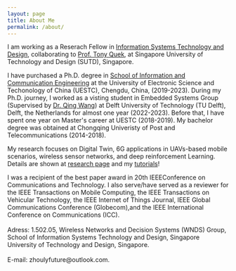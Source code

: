 ```yaml
---
layout: page
title: About Me
permalink: /about/
---
```


<p>
  I am working as a Reserach Fellow in <a href="https://istd.sutd.edu.sg/" target="_self"> Information Systems Technology and Design</a>, collaborating to <a href="https://people.sutd.edu.sg/~tonyquek/" target="_self"> Prof. Tony Quek</a>, at Singapore University of Technology and Design (SUTD), Singapore.
  </p><p>
  I have purchased a Ph.D. degree in <a href="https://www.sice.uestc.edu.cn/" target="_self"> School of Information and Communication Engineering</a> at the University of Electronic Science and Techonology of China (UESTC), Chengdu, 
  China, (2019-2023). During my Ph.D. journey, I worked as a visting student in Embedded Systems Group (Supervised by <a href="https://www.st.ewi.tudelft.nl/qing/" target="_self"> Dr. Qing Wang</a>) at Delft University of Technology (TU Delft), Delft, the Netherlands for almost one year (2022-2023). 
  Before that, I have spent one year on Master's career at UESTC (2018-2019). My bachelor degree was obtained at Chongqing Univeristy of Post and Telecommunications (2014-2018).  
  </p><p>
    My research focuses on Digital Twin, 6G applications in UAVs-based mobile scenarios, wireless sensor networks, and deep reinforcement Learning. Details are shown at <a href="https://zhoulongyu.github.io/publications" target="_self">research page</a> and my <a href="https://zhoulongyu.github.io/tutorials" target="_self">tutorials</a>! 
  </p>
  I was a recipient of the best paper award in 20th IEEEConference on Communications and Technology. I also serve/have served as a reviewer for the IEEE Transactions on Mobile Computing, the IEEE Transactions on Vehicular Technology, the IEEE Internet of Things Journal, IEEE Global Communications Conference (Globecom),and the IEEE International Conference on Communications (ICC). 
<br>
<br>
Adress: 1.502.05, Wireless Networks and Decision Systems (WNDS) Group, School of Information Systems Technology and Design, Singapore University of Technology and Design, Singapore.
<br>
<br>
E-mail: zhoulyfuture@outlook.com.
<br>
